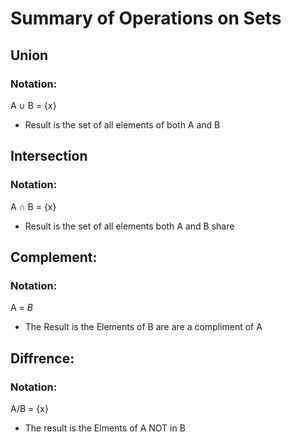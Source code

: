 # Summary of Operations on Sets
## Union 
### Notation:
A ∪ B = {x}
- Result is the set of all elements of both A and B
## Intersection
### Notation:
A ∩ B = {x}
- Result is the set of all elements both A and B share
## Complement:
### Notation:
A = _B_ 
- The Result is the Elements of B are are a compliment of A
## Diffrence:
### Notation:
A/B = {x}
- The result is the Elments of A NOT in B
